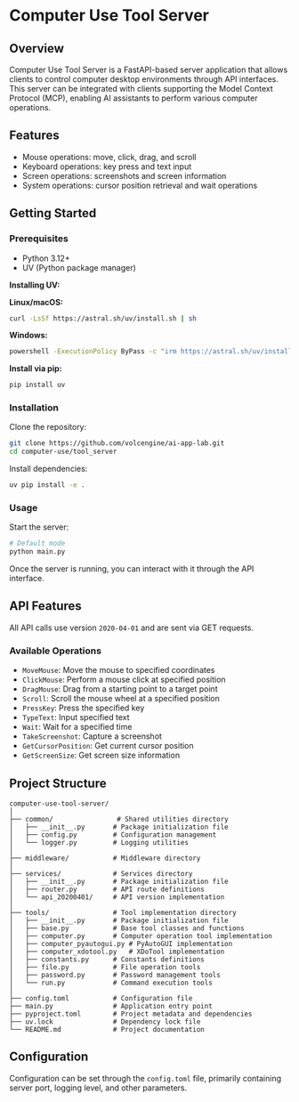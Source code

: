 # Computer Use Tool Server

## Overview

Computer Use Tool Server is a FastAPI-based server application that allows clients to control computer desktop environments through API interfaces. This server can be integrated with clients supporting the Model Context Protocol (MCP), enabling AI assistants to perform various computer operations.

## Features

- Mouse operations: move, click, drag, and scroll
- Keyboard operations: key press and text input
- Screen operations: screenshots and screen information
- System operations: cursor position retrieval and wait operations

## Getting Started

### Prerequisites

- Python 3.12+
- UV (Python package manager)

**Installing UV:**

**Linux/macOS:**
```bash
curl -LsSf https://astral.sh/uv/install.sh | sh
```

**Windows:**
```bash
powershell -ExecutionPolicy ByPass -c "irm https://astral.sh/uv/install.ps1 | iex"
```

**Install via pip:**
```bash
pip install uv
```

### Installation

Clone the repository:
```bash
git clone https://github.com/volcengine/ai-app-lab.git
cd computer-use/tool_server
```

Install dependencies:
```bash
uv pip install -e .
```

### Usage

Start the server:
```bash
# Default mode
python main.py
```

Once the server is running, you can interact with it through the API interface.

## API Features

All API calls use version `2020-04-01` and are sent via GET requests.

### Available Operations

- `MoveMouse`: Move the mouse to specified coordinates
- `ClickMouse`: Perform a mouse click at specified position
- `DragMouse`: Drag from a starting point to a target point
- `Scroll`: Scroll the mouse wheel at a specified position
- `PressKey`: Press the specified key
- `TypeText`: Input specified text
- `Wait`: Wait for a specified time
- `TakeScreenshot`: Capture a screenshot
- `GetCursorPosition`: Get current cursor position
- `GetScreenSize`: Get screen size information

## Project Structure

```
computer-use-tool-server/
│
├── common/                # Shared utilities directory
│   ├── __init__.py       # Package initialization file
│   ├── config.py         # Configuration management
│   └── logger.py         # Logging utilities
│
├── middleware/           # Middleware directory
│
├── services/             # Services directory
│   ├── __init__.py       # Package initialization file
│   ├── router.py         # API route definitions
│   └── api_20200401/     # API version implementation
│
├── tools/                # Tool implementation directory
│   ├── __init__.py       # Package initialization file
│   ├── base.py           # Base tool classes and functions
│   ├── computer.py       # Computer operation tool implementation
│   ├── computer_pyautogui.py # PyAutoGUI implementation
│   ├── computer_xdotool.py   # XDoTool implementation
│   ├── constants.py      # Constants definitions
│   ├── file.py           # File operation tools
│   ├── password.py       # Password management tools
│   └── run.py            # Command execution tools
│
├── config.toml           # Configuration file
├── main.py               # Application entry point
├── pyproject.toml        # Project metadata and dependencies
├── uv.lock               # Dependency lock file
└── README.md             # Project documentation
```

## Configuration

Configuration can be set through the `config.toml` file, primarily containing server port, logging level, and other parameters.
